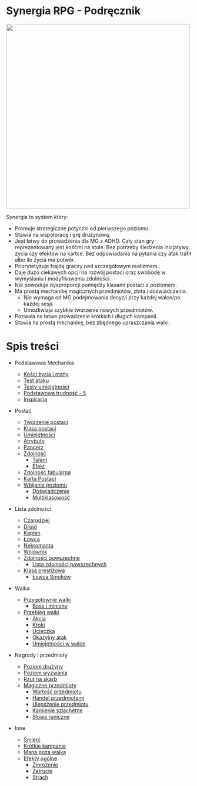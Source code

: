 # Synergia RPG - Podręcznik

<img src="https://user-images.githubusercontent.com/1104186/257311581-4a8a3447-215b-4dda-b081-844ace674cfb.jpg"  width="500">


Synergia to system który:
* Promuje strategiczne potyczki od pierwszego poziomu.
* Stawia na współpracę i grę drużynową.
* Jest łatwy do prowadzenia dla MG z ADHD. Cały stan gry reprezentowany jest kośćmi na stole. Bez potrzeby śledzenia inicjatywy, życia czy efektów na kartce. Bez odpowiadania na pytania czy atak trafił albo ile życia ma potwór.
* Priorytetyzuje frajdę graczy nad szczegółowym realizmem.
* Daje dużo ciekawych opcji na rozwój postaci oraz swobodę w wymyślaniu i modyfikowaniu zdolności.
* Nie powoduje dysproporcji pomiędzy klasami postaci z poziomem.
* Ma prostą mechanikę magicznych przedmiotów, złota i doświadczenia.
  * Nie wymaga od MG podejmowania decyzji przy każdej walce/po każdej sesji.
  * Umożliwiaja szybkie tworzenie nowych przedmiotów.
* Pozwala na łatwe prowadzenie krótkich i długich kampanii.
* Stawia na prostą mechanikę, bez zbędnego upraszczania walki.

# Spis treści

* Podstawowa Mechanika
  * [Kości życia i many](docs/kosci-zycia-i-many-md)
  * [Test ataku](#file-test-ataku-md)
  * [Testy umiejętności](#file-testy-umiejetnosci-md)
  * [Podstawowa trudność - 5](#file-podstawowa-trudnosc-md)
  * [Inspiracja](#file-inspiracja-md)

* Postać
  * [Tworzenie postaci](#file-tworzenie-postaci-md)
  * [Klasa postaci](#file-klasy-postaci-md)
  * [Umiejętności](#file-umiejetnosci-md)
  * [Atrybuty](#file-atrybuty-md)
  * [Pancerz](#file-pancerz-md)
  * [Zdolność](#file-zdolnosc-md)
    * [Talent](#file-talent-md)
    * [Efekt](#file-efekt-md)
  * [Zdolność fabularna](#file-zdolnosc-fabularna-md)
  * [Karta Postaci](#file-karta-postaci-md)
  * [Wbijanie poziomu](#file-levelowanie-postaci-md)
    * [Doświadczenie](#file-doswiadczenie-md)
    * [Multiklasowość](#file-multiklasowosc-md)

* Lista zdolności
  * [Czarodziej](#file-lista-czarodziej-md)
  * [Druid](#file-lista-druid-md)
  * [Kapłan](#file-lista-kaplan-md)
  * [Łowca](#file-lista-lowca-md)
  * [Nekromanta](#file-lista-nekromanta-md)
  * [Wojownik](#file-lista-wojownik-md)
  * [Zdolności powszechne](#file-zdolnosci-powszechne-md)
    * [Lista zdolności powszechnych](#file-lista-powszechne-md)
  * [Klasa prestiżowa](#file-klasy-prestizowe-md)
    * [Łowca Smoków](#file-lista-prestizowa-lowca-smokow-md)

* Walka
  * [Przygotownie walki](#file-przygotowanie-walki-md)
    * [Boss i miniony](#file-boss-i-miniony-md)
  * [Przebieg walki](#file-przebieg-walki-md)
    * [Akcja](#file-akcja-md)
    * [Kroki](#file-kroki-md)
    * [Ucieczka](#file-ucieczka-md)
    * [Okazyjny atak](#file-okazyjny-atak-md)
    * [Umiejętności w walce](#file-umiejetnosci-w-walce-md)

* Nagrody i przedmioty
  * [Poziom drużyny](#file-poziom-druzyny-md)
  * [Poziom wyzwania](#file-poziom-wyzwania-md)
  * [Rzut na skarb](#file-rzut-na-skarb-md)
  * [Magiczne przedmioty](#file-magiczne-przedmioty-md)
    * [Wartość przedmiotu](#file-wartosc-przedmiotu-md)
    * [Handel przedmiotami](#file-handel-przedmiotami-md)
    * [Ulepszenie przedmiotu](#file-ulepszenie-przedmiotu-md)
    * [Kamienie szlachetne](#file-kamienie-szlachetne-md)
    * [Słowa runiczne](#file-slowa-runiczne-md)

* Inne
  * [Śmierć](#file-smierc-md)
  * [Krótkie kampanie](#file-krotkie-kampanie-md)
  * [Mana poza walką](#file-mana-poza-walka-md)
  * [Efekty ogólne](#file-efekt-md)
    * [Zmrożenie](#file-efekt-zmrozenie-md)
    * [Zatrucie](#file-efekt-zatrucie-md)
    * [Strach](#file-efekt-strach-md)
